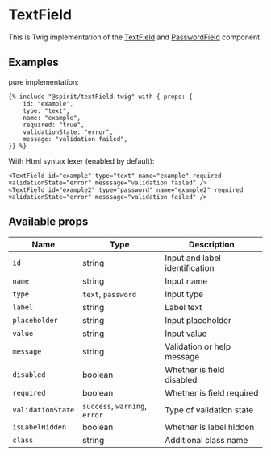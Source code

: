 # TextField

This is Twig implementation of the [TextField] and [PasswordField] component.

## Examples
pure implementation:
```twig
{% include "@spirit/textField.twig" with { props: {
    id: "example",
    type: "text",
    name: "example",
    required: "true",
    validationState: "error",
    message: "validation failed",
}} %}
```

With Html syntax lexer (enabled by default):
```twig
<TextField id="example" type="text" name="example" required validationState="error" messsage="validation failed" />
<TextField id="example2" type="password" name="example2" required validationState="error" messsage="validation failed" />
```

## Available props

| Name              | Type                          | Description                    |
|-------------------|-------------------------------|--------------------------------|
| `id`              | string                        | Input and label identification |
| `name`            | string                        | Input name                     |
| `type`            | `text`, `password`            | Input type                     |
| `label`           | string                        | Label text                     |
| `placeholder`     | string                        | Input placeholder              |
| `value`           | string                        | Input value                    |
| `message`         | string                        | Validation or help message     |
| `disabled`        | boolean                       | Whether is field disabled      |
| `required`        | boolean                       | Whether is field required      |
| `validationState` | `success`, `warning`, `error` | Type of validation state       |
| `isLabelHidden`   | boolean                       | Whether is label hidden        |
| `class`           | string                        | Additional class name          |

[TextField]: https://github.com/lmc-eu/spirit-design-system/tree/main/packages/web/src/components/TextField
[PasswordField]: https://github.com/lmc-eu/spirit-design-system/tree/main/packages/web/src/components/PasswordField